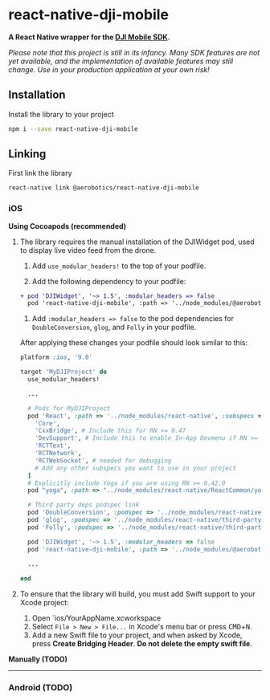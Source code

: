 # react-native-dji-mobile

**A React Native wrapper for the [DJI Mobile SDK](https://developer.dji.com/mobile-sdk/).**

*Please note that this project is still in its infancy. Many SDK features are not yet available, and the implementation of available features may still change. Use in your production application at your own risk!*

## Installation

Install the library to your project

```bash
npm i --save react-native-dji-mobile
```

## Linking

First link the library
```bash
react-native link @aerobotics/react-native-dji-mobile
```

### iOS
**Using Cocoapods (recommended)**

1. The library requires the manual installation of the DJIWidget pod, used to display live video feed from the drone.
    1. Add `use_modular_headers!` to the top of your podfile.

    2. Add the following dependency to your podfile:
    ```diff
    + pod 'DJIWidget', '~> 1.5', :modular_headers => false
      pod 'react-native-dji-mobile', :path => '../node_modules/@aerobotics/react-native-dji-mobile'
    ```

    1. Add `:modular_headers => false` to the pod dependencies for `DoubleConversion`, `glog`, and `Folly` in your podfile.
  
    After applying these changes your podfile should look similar to this:
    ```ruby
    platform :ios, '9.0'

    target 'MyDJIProject' do
      use_modular_headers!

      ...

      # Pods for MyDJIProject
      pod 'React', :path => '../node_modules/react-native', :subspecs => [
        'Core',
        'CxxBridge', # Include this for RN >= 0.47
        'DevSupport', # Include this to enable In-App Devmenu if RN >= 0.43
        'RCTText',
        'RCTNetwork',
        'RCTWebSocket', # needed for debugging
        # Add any other subspecs you want to use in your project
      ]
      # Explicitly include Yoga if you are using RN >= 0.42.0
      pod "yoga", :path => "../node_modules/react-native/ReactCommon/yoga"

      # Third party deps podspec link
      pod 'DoubleConversion', :podspec => '../node_modules/react-native/third-party-podspecs/DoubleConversion.podspec', :modular_headers => false
      pod 'glog', :podspec => '../node_modules/react-native/third-party-podspecs/glog.podspec', :modular_headers => false
      pod 'Folly', :podspec => '../node_modules/react-native/third-party-podspecs/Folly.podspec', :modular_headers => false

      pod 'DJIWidget', '~> 1.5', :modular_headers => false
      pod 'react-native-dji-mobile', :path => '../node_modules/@aerobotics/react-native-dji-mobile'
      
      ...

    end
    ```

2. To ensure that the library will build, you must add Swift support to your Xcode project:
   1. Open `ios/YourAppName.xcworkspace
   2. Select `File > New > File...` in Xcode's menu bar or press <kbd>CMD</kbd>+<kbd>N</kbd>.
   3. Add a new Swift file to your project, and when asked by Xcode, press **Create Bridging Header**. **Do not delete the empty swift file**.

**Manually (TODO)**

---

### Android (TODO)
